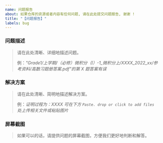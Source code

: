 ```yaml
---
name: 问题报告
about: 如果仓库的资源或者内容有任何问题, 请在此处提交问题报告, 谢谢 !
title: "【问题报告】"
labels: bug
---
```


### 问题描述

> 请在此处清晰、详细地描述问题。
>
> 例：*"Grade1/上学期/（必修）微积分（Ⅰ）-1_微积分上/XXXX_2022_xx/参考资料/高数习题册答案.pdf"的第 X 题答案有误*



### 解决方案

> 请在此处清晰、简明地描述解决方案。
>
> 例：*证明过程为：XXXX 可在下方 `Paste. drop or click to add files` 处上传相关文件或粘贴图片*



### **屏幕截图**

> 如果可以的话，请提供问题的屏幕截图，方便我们更好地判断和解答。
